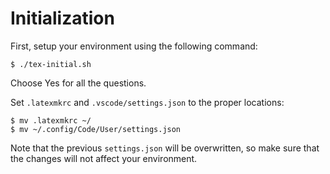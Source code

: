 # Initialization
First, setup your environment using the following command:
```
$ ./tex-initial.sh
```
Choose Yes for all the questions.

Set `.latexmkrc` and `.vscode/settings.json` to the proper locations:
```
$ mv .latexmkrc ~/
$ mv ~/.config/Code/User/settings.json
```
Note that the previous `settings.json` will be overwritten, so make sure that the changes will not affect your environment.
